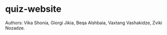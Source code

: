 # quiz-website
Authors:
Vika Shonia,
Giorgi Jikia,
Beqa Alshbaia,
Vaxtang Vashakidze,
Zviki Nozadze.
